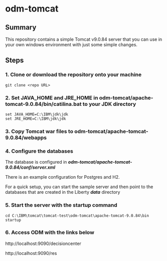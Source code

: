 # odm-tomcat

## Summary
This repository contains a simple Tomcat v9.0.84 server that you can use in your own windows environment with just some simple changes. 

## Steps
### 1. Clone or download the repository onto your machine
```
git clone <repo URL>
```
### 2. Set JAVA_HOME and JRE_HOME in odm-tomcat/apache-tomcat-9.0.84/bin/catilina.bat to your JDK directory
```
set JAVA_HOME=C:\IBM\jdk\jdk
set JRE_HOME=C:\IBM\jdk\jdk
```
### 3. Copy Tomcat war files to odm-tomcat/apache-tomcat-9.0.84/webapps
   
### 4. Configure the databases
The database is configured in _**odm-tomcat/apache-tomcat-9.0.84/conf/server.xml**_

There is an example configuration for Postgres and H2. 

For a quick setup, you can start the sample server and then point to the databases that are created in the Liberty _**data**_ directory

### 5. Start the server with the **startup** command
```
cd C:\IBM\tomcat\tomcat-test\odm-tomcat\apache-tomcat-9.0.84\bin
startup
```
### 6. Access ODM with the links below
http://localhost:9090/decisioncenter

http://localhost:9090/res
